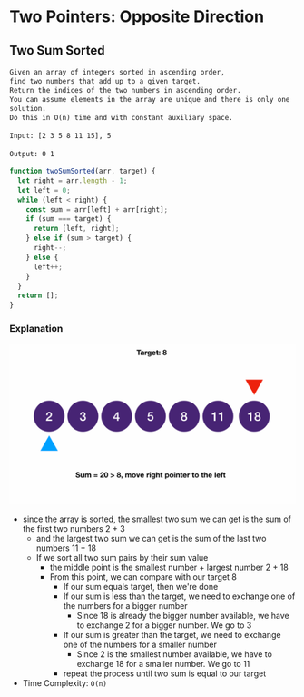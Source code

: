 # Two Pointers: Opposite Direction
## Two Sum Sorted
```
Given an array of integers sorted in ascending order,
find two numbers that add up to a given target.
Return the indices of the two numbers in ascending order.
You can assume elements in the array are unique and there is only one solution.
Do this in O(n) time and with constant auxiliary space.

Input: [2 3 5 8 11 15], 5

Output: 0 1
```
```javascript
function twoSumSorted(arr, target) {
  let right = arr.length - 1;
  let left = 0;
  while (left < right) {
    const sum = arr[left] + arr[right];
    if (sum === target) {
      return [left, right];
    } else if (sum > target) {
      right--;
    } else {
      left++;
    }
  }
  return [];
}
```
### Explanation

![twoSumSorted](../../images/twoSumSorted.gif)

- since the array is sorted, the smallest two sum we can get is the sum of the first two numbers 2 + 3
  - and the largest two sum we can get is the sum of the last two numbers 11 + 18
  - If we sort all two sum pairs by their sum value
    - the middle point is the smallest number + largest number 2 + 18
    - From this point, we can compare with our target 8
      - If our sum equals target, then we're done
      - If our sum is less than the target, we need to exchange one of the numbers for a bigger number
        - Since 18 is already the bigger number available, we have to exchange 2 for a bigger number. We go to 3
      - If our sum is greater than the target, we need to exchange one of the numbers for a smaller number
        - Since 2 is the smallest number available, we have to exchange 18 for a smaller number. We go to 11
      - repeat the process until two sum is equal to our target
- Time Complexity: `O(n)`


